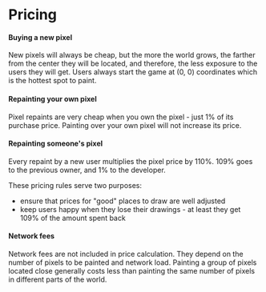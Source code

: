 # Pricing

#### Buying a new pixel

New pixels will always be cheap, but the more the world grows, the farther from the center they will be located, and therefore, the less exposure to the users they will get. Users always start the game at (0, 0) coordinates which is the hottest spot to paint.

#### Repainting your own pixel

Pixel repaints are very cheap when you own the pixel - just 1% of its purchase price. Painting over your own pixel will not increase its price.

#### Repainting someone's pixel

Every repaint by a new user multiplies the pixel price by 110%. 109% goes to the previous owner, and 1% to the developer.

These pricing rules serve two purposes:

* ensure that prices for "good" places to draw are well adjusted
* keep users happy when they lose their drawings - at least they get 109% of the amount spent back

#### Network fees

Network fees are not included in price calculation. They depend on the number of pixels to be painted and network load. Painting a group of pixels located close generally costs less than painting the same number of pixels in different parts of the world.
